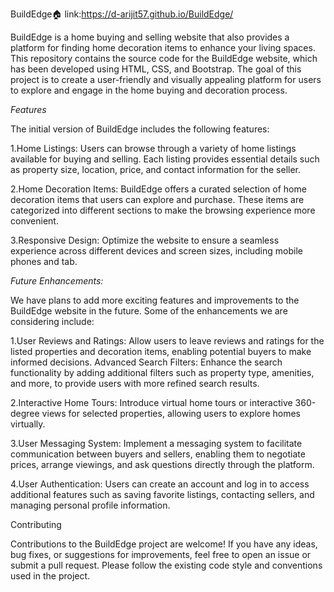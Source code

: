 
BuildEdge🏠
link:https://d-arijit57.github.io/BuildEdge/

BuildEdge is a home buying and selling website that also provides a platform for finding home decoration items to enhance your living spaces. This repository contains the source code for the BuildEdge website, which has been developed using HTML, CSS, and Bootstrap. The goal of this project is to create a user-friendly and visually appealing platform for users to explore and engage in the home buying and decoration process.

*Features*

The initial version of BuildEdge includes the following features:

1.Home Listings: Users can browse through a variety of home listings available for buying and selling. Each listing provides essential details such as property size, location, price, and contact information for the seller.

2.Home Decoration Items: BuildEdge offers a curated selection of home decoration items that users can explore and purchase. These items are categorized into different sections to make the browsing experience more convenient.

3.Responsive Design: Optimize the website to ensure a seamless experience across different devices and screen sizes, including mobile phones and tab.

*Future Enhancements:*

We have plans to add more exciting features and improvements to the BuildEdge website in the future. Some of the enhancements we are considering include:

1.User Reviews and Ratings: Allow users to leave reviews and ratings for the listed properties and decoration items, enabling potential buyers to make informed decisions.
Advanced Search Filters: Enhance the search functionality by adding additional filters such as property type, amenities, and more, to provide users with more refined search results.

2.Interactive Home Tours: Introduce virtual home tours or interactive 360-degree views for selected properties, allowing users to explore homes virtually.

3.User Messaging System: Implement a messaging system to facilitate communication between buyers and sellers, enabling them to negotiate prices, arrange viewings, and ask questions directly through the platform.

4.User Authentication: Users can create an account and log in to access additional features such as saving favorite listings, contacting sellers, and managing personal profile information.

Contributing

Contributions to the BuildEdge project are welcome! If you have any ideas, bug fixes, or suggestions for improvements, feel free to open an issue or submit a pull request. Please follow the existing code style and conventions used in the project.

